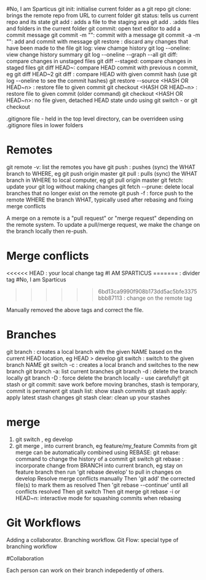 #No, I am Sparticus
git init: initialise current folder as a git repo
git clone: brings the remote repo from URL to current folder
git status: tells us current repo and its state
git add <FILE>: adds a file to the staging area
    git add . :adds files and folders in the current folder
git commit: open text editor to add a commit message
    git commit -m "<message>": commit with a message
    git commit -a -m "<message>": add and commit with message
git restore <FILE>: discard any changes that have been made to the file
git log: view chamge history
    git log --oneline: view change history summary
        git log --oneline --graph --all
git diff: compare changes in unstaged files
    git diff --staged: compare changes in staged files
    git diff HEAD~<n>: compare HEAD commit with previous n commit, eg git diff HEAD~2
    git diff <commit hash>: compare HEAD with given commit hash (use git log --oneline to see the commit hashes)
git restore --source <HASH OR HEAD~n> <FILE>: restore file to given commit
    git checkout <HASH OR HEAD~n> <FILE>: restore file to given commit (older command)
        git checkout <HASH OR HEAD~n>: no file given, detached HEAD state
        undo using 
            git switch -
        or
            git checkout <branch>

.gitignore file - held in the top level directory, can be overrideen using .gitignore files in lower folders

# Remotes
git remote -v: list the remotes you have
git push <WHERE> <WHAT>: pushes (sync) the WHAT branch to WHERE, eg git push origin master
git pull <WHERE> <WHAT>: pulls (sync) the WHAT branch in WHERE to local computer, eg git pull origin master
git fetch: update your git log without making changes
git fetch --prune: delete local branches that no longer exist on the remote
git push -f <WHERE> <WHAT>: force push to the remote WHERE the branch WHAT, typically used after rebasing and fixing merge conflicts

A merge on a remote is a "pull request" or "merge request" depending on the remote system.
To update a pull/merge request, we make the change on the branch locally then re-push.

# Merge conflicts
<<<<<< HEAD                                        : your local change tag
#I AM SPARTICUS
=======                                             : divider tag
#No, I am Sparticus
>>>>>> 6bd13ca9990f908b173dd5ac5bfe3375bbb87113    : change on the remote tag

Manually removed the above tags and correct the file.

# Branches

git branch <NAME>: creates a local branch with the given NAME based on the current HEAD location, eg HEAD > develop
git switch <NAME>: switch to the given branch NAME
git switch -c <NAME>: creates a local branch and switches to the new branch
git branch -a: list current branches
git branch -d <NAME>: delete the branch locally
git branch -D <NAME>: force delete the branch locally - use carefully!!
git stash or git commit: save work before moving branches, stash is temporary, commit is permanent
    git stash list: show stash commits
    git stash apply: apply latest stash changes
    git stash clear: clean up your stashes
# merge
1. git switch <BRANCH TO BE MERGED INTO>, eg develop
2. git merge <BRANCH TO MERGE FROM>, into current branch, eg feature/my_feature
    Commits from git merge can be automatically combined using REBASE:
        git rebase: command to change the history of a commit
            git switch <FEATURE BRANCH>
            git rebase <BRANCH>: incorporate change from BRANCH into current branch, eg stay on feature branch then run 'git rebase develop' to pull in changes on develop
                Resolve merge conflicts manually
                Then 'git add' the corrected file(s) to mark them as resolved
                Then 'git rebase --continue' until all conflicts resolved
                Then git switch <BRANCH TO BE MERGED INTO>
                Then git merge <BRANCH TO MERGE FROM>
        git rebase -i <HASH> or HEAD~n: interactive mode for squashing commits when rebasing

# Git Workflows
Adding a collaborator.
Branching workflow.
Git Flow: special type of branching workflow

#Collaboration

Each person can work on their branch indepedently of others.

